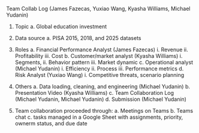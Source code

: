 Team Collab Log (James Fazecas, Yuxiao Wang, Kyasha Williams, Michael Yudanin)


1. Topic
   a. Global education investment
2. Data source
   a. PISA 2015, 2018, and 2025 datasets
3. Roles
   a. Financial Performance Analyst (James Fazecas)
      i. Revenue
      ii. Profitability
      iii. Cost
   b. Customer/market analyst (Kyasha Williams)
      i. Segments,
      ii. Behavior pattern
      iii. Market dynamic
   c. Operational analyst (Michael Yudanin)
      i. Efficiency
      ii. Process
      iii. Performance metrics
   d. Risk Analyst (Yuxiao Wang)
      i. Competitive threats, scenario planning

4. Others
   a. Data loading, cleaning, and engineering (Michael Yudanin)
   b. Presentation Video (Kyasha Williams)
   c. Team Collaboration Log (Michael Yudanin, Michael Yudanin)
   d. Submission (Michael Yudanin)

5. Team collaboration proceeded through:
   a. Meetings on Teams
   b. Teams chat
   c. tasks managed in a Google Sheet with assignments, priority, ownerm status, and due date

